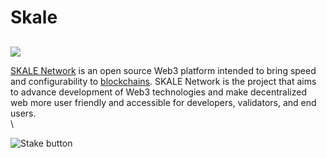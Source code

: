 # Skale

##

![](https://user-images.githubusercontent.com/95366163/149377534-b35a34dc-be57-484a-868a-d03d329d8e4a.png)

[SKALE Network](https://skale.network/) is an open source Web3 platform intended to bring speed and configurability to [blockchains](blockchain.md). SKALE Network is the project that aims to advance development of Web3 technologies and make decentralized web more user friendly and accessible for developers, validators, and end users.\
\


![Stake button](https://user-images.githubusercontent.com/95366163/149524609-756864ef-1cc9-4eca-8ab9-433b14ad4cbb.png)
